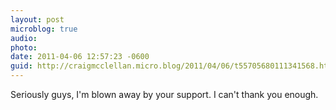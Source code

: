 ```yaml
---
layout: post
microblog: true
audio: 
photo: 
date: 2011-04-06 12:57:23 -0600
guid: http://craigmcclellan.micro.blog/2011/04/06/t55705680111341568.html
---
```

Seriously guys, I'm blown away by your support. I can't thank you enough.
